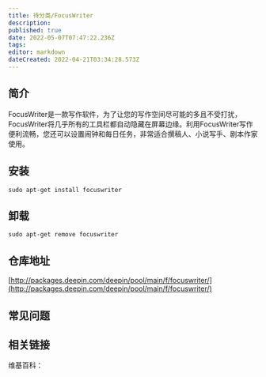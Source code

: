 ```yaml
---
title: 待分类/FocusWriter
description: 
published: true
date: 2022-05-07T07:47:22.236Z
tags: 
editor: markdown
dateCreated: 2022-04-21T03:34:28.573Z
---
```


## 简介

FocusWriter是一款写作软件，为了让您的写作空间尽可能的多且不受打扰，FocusWriter将几乎所有的工具栏都自动隐藏在屏幕边缘。利用FocusWriter写作便利流畅，您还可以设置闹钟和每日任务，非常适合撰稿人、小说写手、剧本作家使用。

## 安装

`sudo apt-get install focuswriter`

## 卸载

`sudo apt-get remove focuswriter`

## 仓库地址

[http://packages.deepin.com/deepin/pool/main/f/focuswriter/](http://packages.deepin.com/deepin/pool/main/f/focuswriter/)

## 常见问题

## 相关链接

维基百科：
